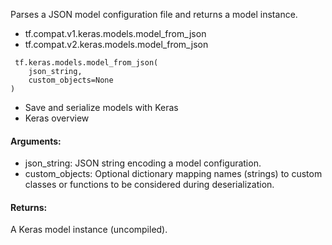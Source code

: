 Parses a JSON model configuration file and returns a model instance.
- tf.compat.v1.keras.models.model_from_json
- tf.compat.v2.keras.models.model_from_json

```
 tf.keras.models.model_from_json(
    json_string,
    custom_objects=None
)
```
- Save and serialize models with Keras
- Keras overview
#### Arguments:
- json_string: JSON string encoding a model configuration.
- custom_objects: Optional dictionary mapping names (strings) to custom classes or functions to be considered during deserialization.
#### Returns:
A Keras model instance (uncompiled).
